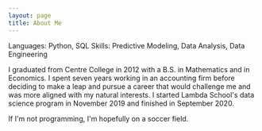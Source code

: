 ```yaml
---
layout: page
title: About Me
---
```


Languages: Python, SQL
Skills: Predictive Modeling, Data Analysis, Data Engineering

I graduated from Centre College in 2012 with a B.S. in Mathematics and in Economics. I spent seven years working in an accounting firm before deciding to make a leap and pursue a career that would challenge me and was more aligned with my natural interests. I started Lambda School's data science program in November 2019 and finished in September 2020.

If I'm not programming, I'm hopefully on a soccer field.
